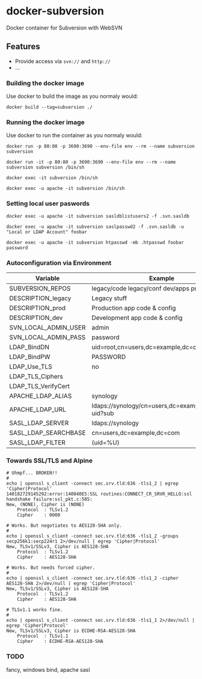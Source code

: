 # docker-subversion
Docker container for Subversion with WebSVN

## Features
* Provide access via `svn://` and `http://`
* ...

### Building the docker image
Use docker to build the image as you normaly would:

`docker build --tag=subversion ./`

### Running the docker image
Use docker to run the container as you normaly would:

`docker run -p 80:80 -p 3690:3690 --env-file env --rm --name subversion subversion`

`docker run -it -p 80:80 -p 3690:3690 --env-file env --rm --name subversion subversion /bin/sh`

`docker exec -it subversion /bin/sh`

`docker exec -u apache -it subversion /bin/sh`

### Setting local user paswords
`docker exec -u apache -it subversion sasldblistusers2 -f .svn.sasldb`

`docker exec -u apache -it subversion saslpasswd2 -f .svn.sasldb -u "Local or LDAP Account" foobar`

`docker exec -u apache -it subversion htpasswd -mb .htpasswd foobar password`

### Autoconfiguration via Environment

| Variable | Example |
| --- | --- |
| SUBVERSION_REPOS | legacy/code legacy/conf dev/apps prod/apps |
| DESCRIPTION_legacy | Legacy stuff |
| DESCRIPTION_prod | Production app code & config |
| DESCRIPTION_dev | Development app code & config |
| SVN_LOCAL_ADMIN_USER | admin |
| SVN_LOCAL_ADMIN_PASS | password |
| LDAP_BindDN | uid=root,cn=users,dc=example,dc=com |
| LDAP_BindPW | PASSWORD |
| LDAP_Use_TLS | no |
| LDAP_TLS_Ciphers | |
| LDAP_TLS_VerifyCert | |
| APACHE_LDAP_ALIAS | synology |
| APACHE_LDAP_URL | ldaps://synology/cn=users,dc=example,dc=com?uid?sub |
| SASL_LDAP_SERVER | ldaps://synology |
| SASL_LDAP_SEARCHBASE | cn=users,dc=example,dc=com |
| SASL_LDAP_FILTER | (uid=%U) |

### Towards SSL/TLS and Alpine


```
# Uhmpf... BROKEN!!
#
echo | openssl s_client -connect sec.srv.tld:636 -tls1_2 | egrep 'Cipher|Protocol'
140182729145292:error:140040E5:SSL routines:CONNECT_CR_SRVR_HELLO:ssl handshake failure:ssl_pkt.c:585:
New, (NONE), Cipher is (NONE)
    Protocol  : TLSv1.2
    Cipher    : 0000

# Works. But negotiates to AES128-SHA only.
#
echo | openssl s_client -connect sec.srv.tld:636 -tls1_2 -groups secp256k1:secp224r1 2>/dev/null | egrep 'Cipher|Protocol'
New, TLSv1/SSLv3, Cipher is AES128-SHA
    Protocol  : TLSv1.2
    Cipher    : AES128-SHA

# Works. But needs forced cipher.
#
echo | openssl s_client -connect sec.srv.tld:636 -tls1_2 -cipher AES128-SHA 2>/dev/null | egrep 'Cipher|Protocol'
New, TLSv1/SSLv3, Cipher is AES128-SHA
    Protocol  : TLSv1.2
    Cipher    : AES128-SHA

# TLSv1.1 works fine.
#
echo | openssl s_client -connect sec.srv.tld:636 -tls1_1 2>/dev/null | egrep 'Cipher|Protocol'
New, TLSv1/SSLv3, Cipher is ECDHE-RSA-AES128-SHA
    Protocol  : TLSv1.1
    Cipher    : ECDHE-RSA-AES128-SHA
```

### TODO

fancy, windows bind, apache sasl




[1]: https://bugs.alpinelinux.org/issues/8199 "LibreSSL Bug"
[2]: https://github.com/libressl-portable/openbsd/issues/79 "LibreSSL Bug"

[3]: https://docs.docker.com/docker-for-windows/troubleshoot/#permissions-errors-on-data-directories-for-shared-volumes

[4]: http://httpd.apache.org/docs/2.4/mod/mod_autoindex.html
[5]: https://oupala.github.io/apaxy/

[6]: http://svnbook.red-bean.com/de/1.7/svn.serverconfig.svnserve.html
[7]: http://svnbook.red-bean.com/de/1.7/svn.ref.svnserve.html
[8]: http://svnbook.red-bean.com/de/1.7/svn.serverconfig.httpd.html
[9]: http://svnbook.red-bean.com/de/1.7/svn.ref.mod_dav_svn.conf.html
[10]: http://svnbook.red-bean.com/de/1.7/svn.ref.mod_authz_svn.conf.html
[11]: http://svnbook.red-bean.com/de/1.7/svn.serverconfig.pathbasedauthz.html

